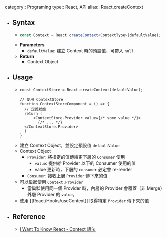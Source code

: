 category:: Programing
type:: React, API
alias:: React.createContext

- ## Syntax
	- ```ts
	  const Context = React.createContext<ContextType>(defaultValue);
	  ```
	- **Parameters**
		- `defaultValue`: 建立 Context 時的預設值，可帶入 `null`
	- **Return**
		- Context Object
- ## Usage
	- ```tsx
	  const ContextStore = React.createContext(defaultValue);
	  
	  // 使用 ContextStore
	  function ContextStoreComponent = () => {
	    // 定義狀態
	    return (
	    	<ContextStore.Provider value={/* some value */}>
	          {/* ... */}
	  	</ContextStore.Provider>
	    )
	  }
	  ```
	- 建立 Context Object，並設定預設值 `defaultValue`
	- Context Object
		- `Provider`: 將指定的值傳給更下層的 `Consumer` 使用
			- `value`: 提供給 Provider 以下的 Consumer 使用的值
			- value 更新時，下層的 `consumer` 必定會 re-render
		- `Consumer`: 接收上層 `Provider` 傳下來的值
	- 可以巢狀使用 `Context.Provider`
		- 當巢狀使用同一個 Provider 時，內層的 Provider 會覆蓋（非 Merge）外層 Provider 的 `value`。
	- 使用 [[React/Hooks/useContext]] 取得特定 `Provider` 傳下來的值
- ## Reference
	- [ I Want To Know React - Context 語法](https://ithelp.ithome.com.tw/articles/10252519)